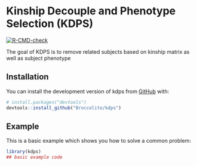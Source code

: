 
# Kinship Decouple and Phenotype Selection (KDPS)

<!-- badges: start -->
[![R-CMD-check](https://github.com/Broccolito/kinclean/actions/workflows/R-CMD-check.yaml/badge.svg)](https://github.com/Broccolito/kinclean/actions/workflows/R-CMD-check.yaml)
<!-- badges: end -->

The goal of KDPS is to remove related subjects based on kinship matrix as well as subject phenotype

## Installation

You can install the development version of kdps from [GitHub](https://github.com/) with:

``` r
# install.packages("devtools")
devtools::install_github("Broccolito/kdps")
```

## Example

This is a basic example which shows you how to solve a common problem:

``` r
library(kdps)
## basic example code
```

